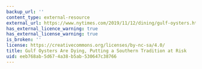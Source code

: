 ```yaml
---
backup_url: ''
content_type: external-resource
external_url: https://www.nytimes.com/2019/11/12/dining/gulf-oysters.html
has_external_licence_warning: true
has_external_license_warning: true
is_broken: ''
license: https://creativecommons.org/licenses/by-nc-sa/4.0/
title: Gulf Oysters Are Dying, Putting a Southern Tradition at Risk
uid: eeb768ab-5d67-4a38-b5ab-530647c38766
---
```

